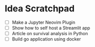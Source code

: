 # Idea Scratchpad

- [ ] Make a Jupyter Neovim Plugin
- [ ] Show how to self host a Streamlit app
- [ ] Article on survival analysis in Python
- [ ] Build go application using docker
